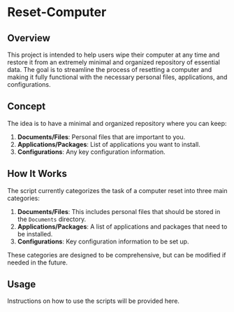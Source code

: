 # Reset-Computer

## Overview
This project is intended to help users wipe their computer at any time and restore it from an extremely minimal and organized repository of essential data. The goal is to streamline the process of resetting a computer and making it fully functional with the necessary personal files, applications, and configurations.

## Concept
The idea is to have a minimal and organized repository where you can keep:
1. **Documents/Files**: Personal files that are important to you.
2. **Applications/Packages**: List of applications you want to install.
3. **Configurations**: Any key configuration information.

## How It Works
The script currently categorizes the task of a computer reset into three main categories:
1. **Documents/Files**: This includes personal files that should be stored in the `Documents` directory.
2. **Applications/Packages**: A list of applications and packages that need to be installed.
3. **Configurations**: Key configuration information to be set up.

These categories are designed to be comprehensive, but can be modified if needed in the future.

## Usage
Instructions on how to use the scripts will be provided here.

